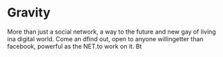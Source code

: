 Gravity
=======

More than just a social network, a way to the future and new gay of living ina digital world. Come an dfind out, open to anyone willingetter than facebook, powerful as the NET.to work on it. Bt
